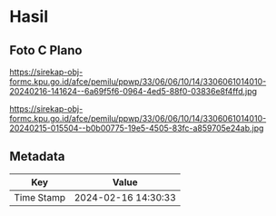 # Hasil

## Foto C Plano

https://sirekap-obj-formc.kpu.go.id/afce/pemilu/ppwp/33/06/06/10/14/3306061014010-20240216-141624--6a69f5f6-0964-4ed5-88f0-03836e8f4ffd.jpg

https://sirekap-obj-formc.kpu.go.id/afce/pemilu/ppwp/33/06/06/10/14/3306061014010-20240215-015504--b0b00775-19e5-4505-83fc-a859705e24ab.jpg


## Metadata

| Key        | Value               |
| ---------- | ------------------- |
| Time Stamp | 2024-02-16 14:30:33 |



